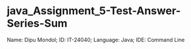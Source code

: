 # java_Assignment_5-Test-Answer-Series-Sum
Name: Dipu Mondol; ID: IT-24040; Language: Java; IDE: Command Line
